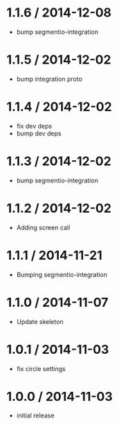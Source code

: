 
1.1.6 / 2014-12-08
==================

 * bump segmentio-integration

1.1.5 / 2014-12-02
==================

 * bump integration proto

1.1.4 / 2014-12-02
==================

 * fix dev deps
 * bump dev deps

1.1.3 / 2014-12-02
==================

 * bump segmentio-integration

1.1.2 / 2014-12-02
==================

  * Adding screen call

1.1.1 / 2014-11-21
==================

 * Bumping segmentio-integration

1.1.0 / 2014-11-07
==================

  * Update skeleton


1.0.1 / 2014-11-03
==================

  * fix circle settings

1.0.0 / 2014-11-03
==================

  * initial release
